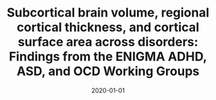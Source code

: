 ---
title: "Subcortical brain volume, regional cortical thickness, and cortical surface area across disorders: Findings from the ENIGMA ADHD, ASD, and OCD Working Groups"
collection: publications
category: manuscripts
permalink: /publication/2020-subcortical-enigma-adhd-asd-ocd/
date: 2020-01-01
venue: "American Journal of Psychiatry"
excerpt: "The study findings suggest robust but subtle differences across different age groups among ADHD, ASD, and OCD. ADHD-specific intracranial volume and hippocampal differences in children and adolescents, and ASD-specific cortical thickness differences in the frontal cortex in adults, support previous work emphasizing structural brain differences in these disorders."
paperurl: "https://pubmed.ncbi.nlm.nih.gov/32539527/"
citation: 'Boedhoe PSW, van Rooij D, Hoogman M, Twisk JWR, Schmaal L, Abe Y, Alonso P, ..., ENIGMA ADHD working group; ENIGMA ASD working group; ENIGMA OCD working group; Thompson PM, Stein DJ, Buitelaar J, Franke B, van den Heuvel OA. Subcortical Brain Volume, Regional Cortical Thickness, and Cortical Surface Area Across Disorders: Findings From the ENIGMA ADHD, ASD, and OCD Working Groups. Am J Psychiatry. 2020 Sep 1;177(9):834-843. doi: 10.1176/appi.ajp.2020.19030331. Epub 2020 Jun 16. Erratum in: Am J Psychiatry. 2020 Sep 1;177(9):843. doi: 10.1176/appi.ajp.2020.1779correction. PMID: 32539527; PMCID: PMC8296070.'
---
